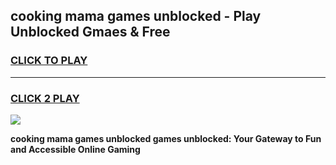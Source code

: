 
## cooking mama games unblocked - Play Unblocked Gmaes & Free
<h3>
<a href="https://premium.freeplayer.one?title=cooking_mama_games_unblocked&ref=19F">CLICK TO PLAY</a></h3>
<hr>

<h3>
<a href="https://premium.freeplayer.one?title=cooking_mama_games_unblocked&ref=19F">CLICK 2 PLAY</a>
  
</h3>

<a href="https://premium.freeplayer.one?title=cooking_mama_games_unblocked&ref=19F/"><img src="https://clearcache.store/games.png"></a>


**cooking mama games unblocked games unblocked: Your Gateway to Fun and Accessible Online Gaming**
